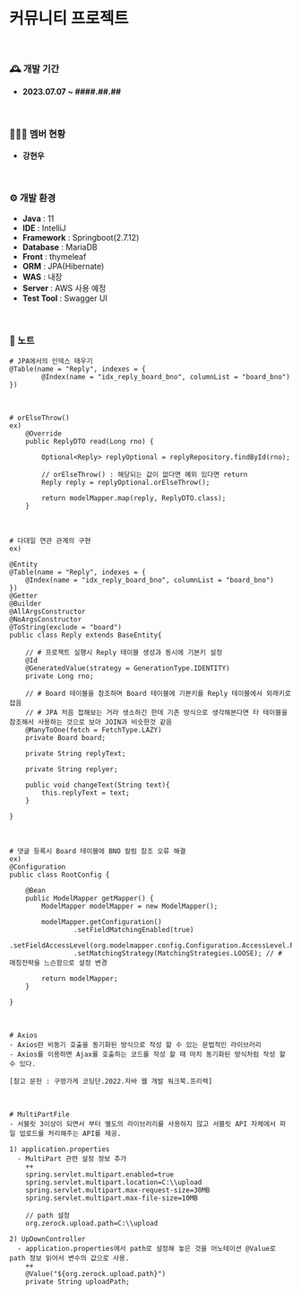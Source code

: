 # 커뮤니티 프로젝트
<br>

### 🕰️ 개발 기간
- **2023.07.07 ~ ####.##.##**

<br>

### 🧑‍🤝‍🧑 멤버 현황
- **강현우**
  
<br>

### ⚙️ 개발 환경
- **Java** : 11
- **IDE** : IntelliJ
- **Framework** : Springboot(2.7.12)
- **Database** : MariaDB
- **Front** : thymeleaf
- **ORM** : JPA(Hibernate)
- **WAS** : 내장
- **Server** : AWS 사용 예정
- **Test Tool** : Swagger UI

<br>

### 📌 노트
```
# JPA에서의 인덱스 태우기
@Table(name = "Reply", indexes = {
        @Index(name = "idx_reply_board_bno", columnList = "board_bno")
})
```

<br>

```
# orElseThrow()
ex)
    @Override
    public ReplyDTO read(Long rno) {

        Optional<Reply> replyOptional = replyRepository.findById(rno);

        // orElseThrow() : 해당되는 값이 없다면 예외 있다면 return
        Reply reply = replyOptional.orElseThrow();

        return modelMapper.map(reply, ReplyDTO.class);
    }
```

<br>

```
# 다대일 연관 관계의 구현
ex)

@Entity
@Table(name = "Reply", indexes = {
    @Index(name = "idx_reply_board_bno", columnList = "board_bno")
})
@Getter
@Builder
@AllArgsConstructor
@NoArgsConstructor
@ToString(exclude = "board")
public class Reply extends BaseEntity{

    // # 프로젝트 실행시 Reply 테이블 생성과 동시에 기본키 설정
    @Id
    @GeneratedValue(strategy = GenerationType.IDENTITY)
    private Long rno;

    // # Board 테이블을 참조하며 Board 테이블에 기본키를 Reply 테이블에서 외래키로 잡음
    // # JPA 처음 접해보는 거라 생소하긴 한데 기존 방식으로 생각해본다면 타 테이블을 참조해서 사용하는 것으로 보아 JOIN과 비슷한것 같음
    @ManyToOne(fetch = FetchType.LAZY)
    private Board board;

    private String replyText;

    private String replyer;

    public void changeText(String text){
        this.replyText = text;
    }

}
```

<br>

```
# 댓글 등록시 Board 테이블에 BNO 칼럼 참조 오류 해결
ex)
@Configuration
public class RootConfig {

    @Bean
    public ModelMapper getMapper() {
        ModelMapper modelMapper = new ModelMapper();

        modelMapper.getConfiguration()
                .setFieldMatchingEnabled(true)
                .setFieldAccessLevel(org.modelmapper.config.Configuration.AccessLevel.PRIVATE)
                .setMatchingStrategy(MatchingStrategies.LOOSE); // # 매칭전략을 느슨함으로 설정 변경

        return modelMapper;
    }

}
```

<br>

```
# Axios
- Axios란 비동기 호출을 동기화된 방식으로 작성 할 수 있는 문법적인 라이브러리
- Axios를 이용하면 Ajax를 호출하는 코드를 작성 할 때 마치 동기화된 방식처럼 작성 할 수 있다.

[참고 문헌 : 구멍가게 코딩단.2022.자바 웹 개발 워크북.프리렉]
```

<br>

```
# MultiPartFile
- 서블릿 3이상이 되면서 부터 별도의 라이브러리를 사용하지 않고 서블릿 API 자체에서 파일 업로드를 처리해주는 API를 제공.

1) application.properties
  - MultiPart 관련 설정 정보 추가
    ++
    spring.servlet.multipart.enabled=true
    spring.servlet.multipart.location=C:\\upload
    spring.servlet.multipart.max-request-size=30MB
    spring.servlet.multipart.max-file-size=10MB

    // path 설정
    org.zerock.upload.path=C:\\upload

2) UpDownController
  - application.properties에서 path로 설정해 놓은 것을 어노테이션 @Value로 path 정보 읽어서 변수의 값으로 사용.
    ++
    @Value("${org.zerock.upload.path}")
    private String uploadPath;
```

